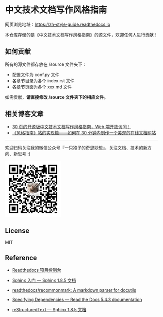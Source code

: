 # 中文技术文档写作风格指南

网页浏览地址：<https://zh-style-guide.readthedocs.io>

本仓库存储的是《中文技术文档写作风格指南》的源文件，欢迎任何人进行贡献！

## 如何贡献

所有的源文件都存放在 /source 文件夹下：

- 配置文件为 conf.py 文件
- 各章节目录为各个 index.rst 文件
- 各章节页面为各个 xxx.md 文件

如需贡献，**请直接修改 /source 文件夹下的相应文件。**

## 相关博客文章

- [30 页的开源版中文技术文档写作风格指南，Web 端开放访问！](https://mp.weixin.qq.com/s/5znjT8FKJU08YS5lKFJvDA)
- [《风格指南》站的实现篇——如何在 30 分钟内制作一个美观的在线文档网站](https://mp.weixin.qq.com/s/7hfOOmhtJURewq8Fz7NhKg)

---
欢迎扫码关注我的微信公众号『一只狍子的奇思妙想』，关注文档、技术的新方向、新思考 :)

<img src="qrcode.jpg" alt="微信公众号二维码：一只狍子的奇思妙想" height="185" />

## License

MIT

## Reference

- [Readthedocs 项目控制台](https://readthedocs.org/projects/zh-style-guide/builds)

- [Sphinx 入门 — Sphinx 1.8.5 文档](https://sphinx-doc.readthedocs.io/zh_CN/master/usage/quickstart.html#adding-content)

- [readthedocs/recommonmark: A markdown parser for docutils](https://github.com/readthedocs/recommonmark#linking-to-headings-in-other-files)

- [Specifying Dependencies — Read the Docs 5.4.3 documentation](https://docs.readthedocs.io/en/latest/guides/specifying-dependencies.html)

- [reStructuredText — Sphinx 1.8.5 文档](https://sphinx-doc.readthedocs.io/zh_CN/master/usage/restructuredtext/index.html)
